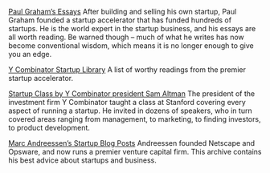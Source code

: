 [Paul Graham’s Essays](http://www.paulgraham.com/articles.html)
After building and selling his own startup, Paul Graham founded a startup accelerator that has funded hundreds of startups. He is the world expert in the startup business, and his essays are all worth reading. Be warned though – much of what he writes has now become conventional wisdom, which means it is no longer enough to give you an edge.

[Y Combinator Startup Library](http://www.ycombinator.com/resources/)
A list of worthy readings from the premier startup accelerator.

[Startup Class by Y Combinator president Sam Altman](http://startupclass.samaltman.com/)
The president of the investment firm Y Combinator taught a class at Stanford covering every aspect of running a startup. He invited in dozens of speakers, who in turn covered areas ranging from management, to marketing, to finding investors, to product development.

[Marc Andreessen’s Startup Blog Posts](http://pmarchive.com/)
Andreessen founded Netscape and Opsware, and now runs a premier venture capital firm. This archive contains his best advice about startups and business.
